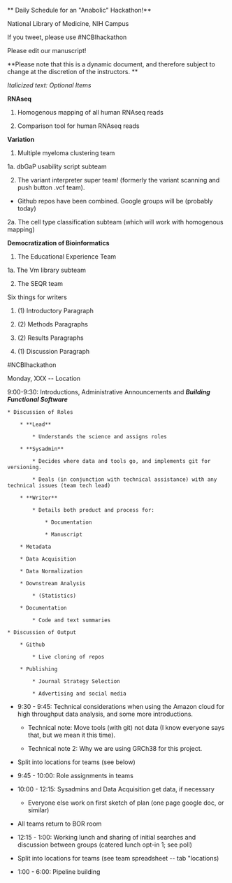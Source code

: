 ** Daily Schedule for an "Anabolic" Hackathon!**

National Library of Medicine, NIH Campus

If you tweet, please use #NCBIhackathon

Please edit our manuscript!

**Please note that this is a dynamic document, and therefore subject to change at the discretion of the instructors.  **

*Italicized text: Optional Items*

**RNAseq**

1.  Homogenous mapping of all human RNAseq reads

2.  Comparison tool for human RNAseq reads

**Variation**

1.  Multiple myeloma clustering team

1a. dbGaP usability script subteam

2.  The variant interpreter super team! (formerly the variant scanning and push button .vcf team).  

+ Github repos have been combined.  Google groups will be (probably today)

2a.  The cell type classification subteam (which will work with homogenous mapping)

**Democratization of Bioinformatics**

1.  The Educational Experience Team

1a.  The Vm library subteam

2.  The SEQR team

Six things for writers

1. (1) Introductory Paragraph

2. (2) Methods Paragraphs

3. (2) Results Paragraphs

4. (1) Discussion Paragraph

#NCBIhackathon

Monday,  XXX -- Location

9:00-9:30: Introductions, Administrative Announcements and **_Building Functional Software_**

    * Discussion of Roles

        * **Lead**

            * Understands the science and assigns roles

        * **Sysadmin**

            * Decides where data and tools go, and implements git for versioning.

            * Deals (in conjunction with technical assistance) with any technical issues (team tech lead)

        * **Writer**

            * Details both product and process for:

                * Documentation 

                * Manuscript

        * Metadata

        * Data Acquisition

        * Data Normalization

        * Downstream Analysis 

            * (Statistics)

        * Documentation 

            * Code and text summaries

    * Discussion of Output

        * Github

            * Live cloning of repos

        * Publishing

            * Journal Strategy Selection

            * Advertising and social media

* 9:30 - 9:45: Technical considerations when using the Amazon cloud for high throughput data analysis, and some more introductions.  

    * Technical note:  Move tools (with git) not data (I know everyone says that, but we mean it this time).

    * Technical note 2: Why we are using GRCh38 for this project.    

* Split into locations for teams (see below)

* 9:45 - 10:00: Role assignments in teams

* 10:00 - 12:15: Sysadmins and Data Acquisition get data, if necessary

    * Everyone else work on first sketch of plan (one page google doc, or similar)

* All teams return to BOR room

* 12:15 - 1:00: Working lunch and sharing of initial searches and discussion between groups (catered lunch opt-in 1; see poll)

* Split into locations for teams (see team spreadsheet -- tab "locations)

* 1:00 - 6:00: Pipeline building <script building>

    * *BLAST and SRA representatives present to help with pipelines*

* *6:00 - 7:30: DINNER (on your own or with group members)*

* *7:30 - 8:30: Implement any remaining code/start pipelines (remote is an option) <script building>*

Tuesday, August 4th -- NLM Board of Regents "BOR" Room

* 9:00 - 9:15: Presentation: Rapid establishment of indels in and out of SRA data structures

* 9:15 - 12:30: Data cleanup, code fixing, and presentation generation

* 12:30 - 1:30 Working lunch (catered lunch opt-in 2; see poll) Each section presents four slides; opportunity for exchange of ideas (*and personnel if necessary*)

* 1:30 - 6:00: Pipeline fixing and implementing suggestions from other group; more data runs

    * *2:30 Coffee break (BOR Room)!*

    * 4:00 - 5:00 Writer’s Group break off 1

* *6:30 - 8:30: GROUP DINNER (see poll); opportunity for feedback on organizational structure and future projects*

Wednesday, August 5th -- NLM Visitor Center

* *8:30 - 9:00:  Breakfast on campus (bring food from to NLM visitor center from 38A cafeteria or elsewhere); more opportunity for feedback on organizational structure and future projects*

* *9:00 - 9:30: Quick tour of SRA BLAST (NLM Visitor Center)*

* 9:30 - 12:00:  Finishing pipelines 

* 12:00 - 1:00: Working lunch (catered lunch opt-in 3; see poll)

* Meeting with Senior NCBI Staff

* 1:00 - 1:10: Potential for transferring data to helix/biowulf

* 1:10 - 5:10: 

    * Writers break off for writers group

    * Editorial representative from NIH library will be there to assist.  

    * Everyone else documents code and writes READMEs

        * Pipeline testing!

            * Bug fixes  

        * Presentation generation

    * Upload code to Github and/or Bitbucket and/or Coders crowd and/or Docker!

* 4:45 - 4:55: Marketing, community interaction, and longevity of code 

    * Who is going to deal with future pull requests?

    * Awards ceremony!

* 4:55 - 5:45: Final Presentations (5 slides per group) 

###

<table>
  <tr>
    <td>Date</td>
    <td>Room</td>
    <td>Teams</td>
    <td>Software Reqs (so far)</td>
  </tr>
  <tr>
    <td>8/3/2015</td>
    <td>Board of Regents "BOR"</td>
    <td>All</td>
    <td></td>
  </tr>
  <tr>
    <td></td>
    <td>BOR</td>
    <td>Automatic Scanning, Multiple Myeloma, Pushbutton tool for .vcf</td>
    <td>Repo from RNAseq team from last hackathon (forked into their git site); dbGaP access to 000748 (Ben, Adam and Matt only instance); HISAT; cell line data; updated R; bioconductoR; ClinVar FTP dumps</td>
  </tr>
  <tr>
    <td></td>
    <td>Conference Room "B"</td>
    <td>RNAseq comparison, RNAseq mapping</td>
    <td>HISAT; Callisto; updated R; bioconductoR; samtools</td>
  </tr>
  <tr>
    <td></td>
    <td>"Dungeon" Conference Room</td>
    <td>Educational Resource</td>
    <td>HISAT; Greg Boratyn’s Program; Command Line BLAST (with .vdb SAM output); updated R; bioconductoR</td>
  </tr>
  <tr>
    <td></td>
    <td>B2 library</td>
    <td>SEQR team</td>
    <td>
HISAT; updated R; bioconductoR; JDK 1.8.x Java; maven >= 3.0.3; ant; intellij community edition, recent edition; SOLR 4.10.4; biojava >= 4.1; jython</td>
  </tr>
  <tr>
    <td></td>
    <td></td>
    <td></td>
    <td></td>
  </tr>
  <tr>
    <td>8/4/2015</td>
    <td>Board of Regents "BOR"</td>
    <td>Automatic Scanning, Multiple Myeloma, Pushbutton tool for .vcf</td>
    <td></td>
  </tr>
  <tr>
    <td></td>
    <td>"Dungeon" Conference Room</td>
    <td>Educational Resource</td>
    <td></td>
  </tr>
  <tr>
    <td></td>
    <td>B2E11 (morning)</td>
    <td>SEQR team</td>
    <td></td>
  </tr>
  <tr>
    <td></td>
    <td>B2 library</td>
    <td>SEQR team</td>
    <td></td>
  </tr>
  <tr>
    <td></td>
    <td>Billings</td>
    <td>RNAseq comparison, RNAseq mapping</td>
    <td></td>
  </tr>
  <tr>
    <td></td>
    <td>B1W17A</td>
    <td>Writing room</td>
    <td></td>
  </tr>
  <tr>
    <td></td>
    <td></td>
    <td></td>
    <td></td>
  </tr>
  <tr>
    <td>8/5/2015</td>
    <td>NLM Visitor Center</td>
    <td>Automatic Scanning, Multiple Myeloma, Pushbutton tool for .vcf</td>
    <td></td>
  </tr>
  <tr>
    <td></td>
    <td>"Dungeon" Conference Room</td>
    <td>Educational Resource</td>
    <td></td>
  </tr>
  <tr>
    <td></td>
    <td>B1W17A</td>
    <td>SEQR team</td>
    <td></td>
  </tr>
  <tr>
    <td></td>
    <td>Billings</td>
    <td>RNAseq comparison, RNAseq mapping</td>
    <td></td>
  </tr>
  <tr>
    <td></td>
    <td>38A3S Conference Room</td>
    <td>Writing room</td>
    <td></td>
  </tr>
</table>


Personnel:

<table>
  <tr>
    <td>Building an Educational Environment to Teach Genomic Mapping and Ultrafast BLAST</td>
    <td>Homogenous mapping of 50,101 RNAseq runs to the human genome</td>
    <td>Building a pipeline for automated upload and comparison of RNAseq expression data</td>
    <td>Automatic Scanning of NGS Datasets for Disease Relevant Variants and a Push Button tool for .vcf filtering</td>
    <td>Using SEQR (PSSM BLAST) to Check for Gross (Domain Level) Differences in RNAseq Datasets</td>
    <td>Molecular Matching in Myeloma: Combining RNAseq Data with Drug Response Profiles</td>
    <td>Support Team</td>
    <td>Admin Support</td>
  </tr>
  <tr>
    <td>pdeford@jhu.edu</td>
    <td>ohmiyajohn@gmail.com</td>
    <td>acsutton@brandeis.edu</td>
    <td></td>
    <td>Justin.Payne@fda.hhs.gov</td>
    <td>khughitt@umd.edu</td>
    <td>Ben Busby</td>
    <td>Joanna Widzer</td>
  </tr>
  <tr>
    <td>baskine@mail.nih.gov</td>
    <td>octavio.juarez-espinosa@nih.gov</td>
    <td>mayars169@gmail.com</td>
    <td>nicolas.vince@nih.gov</td>
    <td>nbihlme1@jhmi.edu</td>
    <td>paiyeta1@jhu.edu</td>
    <td>Lisa Federer</td>
    <td>Lindsay Williams</td>
  </tr>
  <tr>
    <td>imisner@umd.edu</td>
    <td>russdurrett@gmail.com</td>
    <td>neranjan@gsu.edu</td>
    <td>clowen@email.gwu.edu</td>
    <td>michael.panciera.work@gmail.com</td>
    <td>usevani@nygenome.org</td>
    <td>Morty Abzug</td>
    <td></td>
  </tr>
  <tr>
    <td>allisondennis717@gmail.com</td>
    <td>pcantalupo@gmail.com</td>
    <td>yuewang1@mail.med.upenn.edu</td>
    <td>segun.jung@northwestern.edu</td>
    <td>zyu9@jhmi.edu</td>
    <td>eric.polley@nih.gov</td>
    <td>Sean Davis</td>
    <td></td>
  </tr>
  <tr>
    <td>leskomw@ncbi.nlm.nih.gov</td>
    <td>Allissa Dillman</td>
    <td>ye.chen@nih.gov</td>
    <td>zmartine@gmail.com</td>
    <td>ryamashi@ncbi.nlm.nih.gov</td>
    <td>dalerr@niddk.nih.gov</td>
    <td></td>
    <td></td>
  </tr>
  <tr>
    <td>tan@ciwemb.edu</td>
    <td></td>
    <td>wagner@ncbi.nlm.nih.gov</td>
    <td>wongfay0207@hotmail.com</td>
    <td></td>
    <td>John.Simmons@nih.gov</td>
    <td></td>
    <td></td>
  </tr>
  <tr>
    <td>Greg Boratyn</td>
    <td></td>
    <td></td>
    <td>vlaufer@uab.edu</td>
    <td>lewisg@ncbi.nlm.nih.gov</td>
    <td>michalowski.d@gmail.com</td>
    <td></td>
    <td></td>
  </tr>
  <tr>
    <td></td>
    <td></td>
    <td></td>
    <td>carlosborroto@genepeeks.com</td>
    <td>hanl@ncbi.nlm.nih.gov</td>
    <td>stineaj@ncbi.nlm.nih.gov</td>
    <td></td>
    <td></td>
  </tr>
  <tr>
    <td></td>
    <td></td>
    <td></td>
    <td>erinkwagner1@gmail.com</td>
    <td></td>
    <td>jkeats@tgen.org</td>
    <td></td>
    <td></td>
  </tr>
  <tr>
    <td></td>
    <td></td>
    <td></td>
    <td>ericweitz.nih@gmail.com</td>
    <td></td>
    <td>wongfay0207@hotmail.com</td>
    <td></td>
    <td></td>
  </tr>
  <tr>
    <td></td>
    <td></td>
    <td></td>
    <td>hling1@jhmi.edu</td>
    <td></td>
    <td></td>
    <td></td>
    <td></td>
  </tr>
  <tr>
    <td></td>
    <td></td>
    <td></td>
    <td>
knwill01@gmail.com</td>
    <td></td>
    <td></td>
    <td></td>
    <td></td>
  </tr>
  <tr>
    <td></td>
    <td></td>
    <td></td>
    <td>Wendy Rubinstein</td>
    <td></td>
    <td></td>
    <td></td>
    <td></td>
  </tr>
</table>


Amazon Web Services (AWS) usage instructions. 

* All persons with Github accounts **and** SSH keys on Aug 2nd should be able to log into the server for their team listed in the third column, below. The username is **ubuntu**.

* This also means that you can log into other team’s servers and that you share the same username/permissions with your team members. **Please be careful.**

* Using the same username/permissions makes it easy to share files, but easy to interfere with each other’s work. It is **strongly recommend** that once you login, you create a distinct working directory (suggestion: your Github username) to do you work. I.e.,: *mkdir -p myusername ; cd myusername ; git clone [...]*

* Code collaboration will be through Git & Github which makes coordinating and consolidating different directories and remote repositories (Github pages) easy. At least once you get the hang out it. You can ‘push’ from your personal working directory to Github and another team-member can immediately ‘pull’ your changes.

* A manifest of the installation software, versions and locations, is at [https://docs.google.com/document/d/1NosqSjeRUktfic6yS3lw8XJoq_WgvGNeM2b-D3SilAU/edit?usp=sharing](https://docs.google.com/document/d/1NosqSjeRUktfic6yS3lw8XJoq_WgvGNeM2b-D3SilAU/edit?usp=sharing) - however all the installed software should be already in your *PATH*.

Team structure and infrastructure (Github & AWS server)

<table>
  <tr>
    <td>RNAseq</td>
    <td></td>
    <td>IP</td>
    <td>Github repo</td>
  </tr>
  <tr>
    <td></td>
    <td>Homogenous mapping of all human RNAseq reads
</td>
    <td>ec2-52-2-m
ec2-52-2-15-150.compute-1.amazonaws.com</td>
    <td>https://github.com/DCGenomics/rnaseq_mapping_hackathon_v002 
git@github.com:DCGenomics/rnaseq_mapping_hackathon_v002.git</td>
  </tr>
  <tr>
    <td></td>
    <td>Comparison tool for 
human RNAseq reads
</td>
    <td>ec2-52-2-107-18.compute-1.amazonaws.com</td>
    <td>https://github.com/DCGenomics/rnaseq_comparison_hackathon_v002 
git@github.com:DCGenomics/rnaseq_comparison_hackathon_v002.git</td>
  </tr>
  <tr>
    <td></td>
    <td>cluster hosts for mapping</td>
    <td>54.86.30.181   cluster1 ec2-54-86-30-181.compute-1.amazonaws.com   cluster1
54.208.111.168 cluster2 ec2-54-208-111-168.compute-1.amazonaws.com cluster2
52.3.204.60	cluster3 ec2-52-3-204-60.compute-1.amazonaws.com	cluster3
54.175.253.16  cluster4 ec2-54-175-253-16.compute-1.amazonaws.com  cluster4
54.174.228.219 cluster5 ec2-54-174-228-219.compute-1.amazonaws.com cluster5
54.174.152.171 cluster6 ec2-54-174-152-171.compute-1.amazonaws.com cluster6


cluster1
54.86.30.181
cluster2
54.208.111.168
cluster3
52.3.204.60
cluster4
52.3.204.60
cluster5
54.174.228.219
cluster6
54.174.152.171
</td>
    <td>You can connect via "ssh cluster1", “ssh cluster2”, etc., from the main node ec2-52-2-15-150.compute-1.amazonaws.com</td>
  </tr>
  <tr>
    <td>Variation
</td>
    <td></td>
    <td>IP</td>
    <td>Github</td>
  </tr>
  <tr>
    <td></td>
    <td>Multiple myeloma clustering team
dbGaP usability script subteam

</td>
    <td>ec2-52-2-249-18.compute-1.amazonaws.com - NOW 40 vCPU, 160GiB of RAM - SSH host keys changed. You can delete the old one from ~/.ssh/known_hosts or run:

# ssh -o UserKnownHostsFile=/dev/null -o StrictHostKeyChecking=no ec2-52-2-[....]

ec2-54-208-251-34.compute-1.amazonaws.com - DALER BUILDHOST</td>
    <td>https://github.com/DCGenomics/multiple_myeloma_rnaseq_drug_response_hackathon_v002
git@github.com:DCGenomics/multiple_myeloma_rnaseq_drug_response_hackathon_v002.git</td>
  </tr>
  <tr>
    <td></td>
    <td>Myeloma CLUSTER</td>
    <td>Use the 172.16. address to copy files between instances.
ec2-52-6-6-8.compute-1.amazonaws.com / 172.16.242.161
ec2-54-210-74-208.compute-1.amazonaws.com / 172.16.242.162</td>
    <td></td>
  </tr>
  <tr>
    <td></td>
    <td>The variant interpreter super team! (formerly the variant scanning and push button .vcf team).  
The cell type classification subteam (which will work with homogenous mapping)</td>
    <td>ec2-52-3-8-116.compute-1.amazonaws.com</td>
    <td>https://github.com/DCGenomics/NCBI_August_Hackathon_Push_Button_Genomics_Solution
git@github.com:DCGenomics/NCBI_August_Hackathon_Push_Button_Genomics_Solution.git</td>
  </tr>
  <tr>
    <td>Democratization of Bioinformatics
</td>
    <td></td>
    <td></td>
    <td></td>
  </tr>
  <tr>
    <td></td>
    <td>The Educational Experience Team
The Vm library subteam
</td>
    <td>ec2-54-84-228-218.compute-1.amazonaws.com

ec2-54-164-126-108.compute-1.amazonaws.com - BUILDHOST for AMI creation on Wednesday.

ec2-52-2-145-47.compute-1.amazonaws.com - BUILDHOST for AMI - m4.4xlarge (16 vCPU, 60 GiB RAM, R-3.2.1 in PATH</td>
    <td>https://github.com/DCGenomics/ngs_education_hackathon_v002
git@github.com:DCGenomics/ngs_education_hackathon_v002.git</td>
  </tr>
  <tr>
    <td></td>
    <td>The SEQR team
</td>
    <td>ec2-54-174-135-198.compute-1.amazonaws.com</td>
    <td>https://github.com/DCGenomics/seqr_hackathon_v002
git@github.com:DCGenomics/seqr_hackathon_v002.git</td>
  </tr>
</table>


